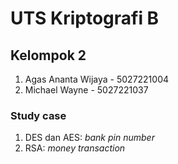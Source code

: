 # UTS Kriptografi B

## Kelompok 2

1. Agas Ananta Wijaya - 5027221004
2. Michael Wayne - 5027221037

### Study case

1. DES dan AES: _bank pin number_
2. RSA: _money transaction_